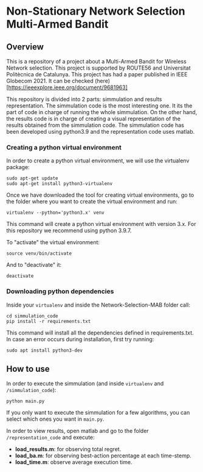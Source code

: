 # Non-Stationary Network Selection Multi-Armed Bandit

## Overview

This is a repository of a project about a Multi-Armed Bandit for Wireless Network selection. This project is supported by ROUTE56 and Universitat Politècnica de Catalunya. This project has had a paper published in IEEE Globecom 2021. It can be checked (here)[https://ieeexplore.ieee.org/document/9681963]

This repository is divided into 2 parts: simmulation and results representation. The simmulation code is the most interesting one. It its the part of code in charge of running the whole simmulation. On the other hand, the results code is in charge of creating a visual representation of the results obtained from the simmulation code. The simmulation code has been developed using python3.9 and the representation code uses matlab.

    
### Creating a python virtual environment

In order to create a python virtual environment, we will use the virtualenv package:
    
    sudo apt-get update
    sudo apt-get install python3-virtualenv

Once we have downloaded the tool for creating virtual environments, go to the folder where you want to create the virtual environment and run:
    
    virtualenv --python='python3.x' venv
    
This command will create a python virtual environment with version 3.x. For this repository we recommend using python 3.9.7.

To "activate" the virtual environment:
    
    source venv/bin/activate
    
And to "deactivate" it:
    
    deactivate

    
### Downloading python dependencies

Inside your `virtualenv` and inside the Network-Selection-MAB folder call:
    
    cd simmulation_code
    pip install -r requirements.txt

This command will install all the dependencies defined in requirements.txt. In case an error occurs during installation, first try running:
    
    sudo apt install python3-dev
    
    
## How to use

In order to execute the simmulation (and inside `virtualenv` and `/simmulation_code`):
    
    python main.py

If you only want to execute the simmulation for a few algorithms, you can select which ones you want in `main.py`.
    
In order to view results, open matlab and go to the folder `/representation_code` and execute:

* **load_results.m**: for observing total regret.
* **load_ba.m**: for observing best-action percentage at each time-stemp.
* **load_time.m**: observe average execution time.
   
